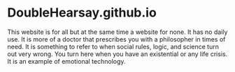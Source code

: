 # DoubleHearsay.github.io
This website is for all but at the same time a website for none. It has no daily use. It is more of a doctor that prescribes you with a philosopher in times of need. It is something to refer to when social rules, logic, and science turn out very wrong. You turn here when you have an existential or any life crisis. It is an example of emotional technology.
